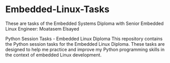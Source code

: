 # Embedded-Linux-Tasks
These are tasks of the Embedded Systems Diploma with Senior Embedded Linux Engineer: Moatasem Elsayed 


Python Session Tasks - Embedded Linux Diploma
This repository contains the Python session tasks for the Embedded Linux Diploma. These tasks are designed to help me practice and improve my Python programming skills in the context of embedded Linux development.
